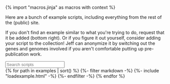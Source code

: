 {% import "macros.jinja" as macros with context %}

Here are a bunch of example scripts, including everything from the rest of the (public) site.

If you don't find an example similar to what you're trying to do, request that it be added (bottom right).
Or if you figure it out yourself, consider adding your script to the collection!
Jeff can anonymize it by switching out the genes and genomes involved
if you aren't comfortable putting up pre-publication work.

<input id="scriptsearch" placeholder="Search scripts" id="box" type="text"/>

<div id="scripts">
{% for path in examples | sort() %}
  {%- filter markdown -%}
	{%- include "loadexample.html" -%}
  {%- endfilter -%}
{% endfor %}
</div>
